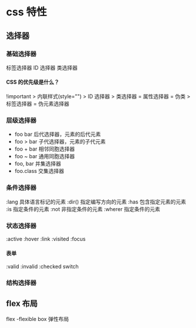 # css 特性

## 选择器

### 基础选择器
标签选择器
ID 选择器
类选择器

#### CSS 的优先级是什么？
!important > 内联样式(style="") > ID 选择器 > 类选择器 = 属性选择器 = 伪类 > 标签选择器 = 伪元素选择器

### 层级选择器
- foo bar 后代选择器，元素的后代元素
- foo > bar 子代选择器，元素的子代元素
- foo + bar 相邻同胞选择器
- foo ~ bar 通用同胞选择器
- foo, bar 并集选择器
- foo.class 交集选择器

### 条件选择器
:lang 具体语言标记的元素
:dir() 指定编写方向的元素
:has 包含指定元素的元素
:is 指定条件的元素
:not 非指定条件的元素
:wherer 指定条件的元素

### 状态选择器
:active
:hover
:link
:visited
:focus
#### 表单
:valid
:invalid
:checked switch

### 结构选择器

## flex 布局
flex -flexible box 弹性布局
